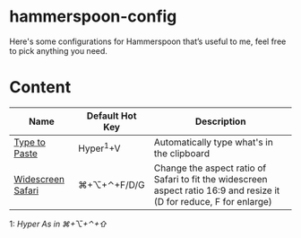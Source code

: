 # hammerspoon-config
Here's some configurations for Hammerspoon that’s useful to me, feel free to pick anything you need.
# Content
Name|Default Hot Key|Description
---|---|---
[Type to Paste](https://github.com/KElee01/hammerspoon-config/blob/main/type-to-paste.lua)|Hyper<sup>1</sup>+V |Automatically type what's in the clipboard
[Widescreen Safari](https://github.com/KElee01/hammerspoon-config/blob/main/widescreen-safari.lua)|⌘+⌥+⌃+F/D/G|Change the aspect ratio of Safari to fit the widescreen aspect ratio 16:9 and resize it (D for reduce, F for enlarge)

1: *Hyper As in ⌘+⌥+⌃+⇧*
